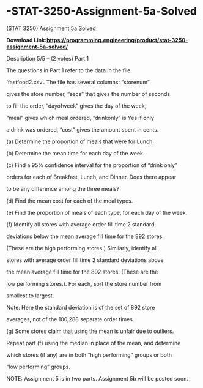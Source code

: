 # -STAT-3250-Assignment-5a-Solved
(STAT 3250) Assignment 5a Solved

**Download Link:https://programming.engineering/product/stat-3250-assignment-5a-solved/**

Description
5/5 – (2 votes)
Part 1

The questions in Part 1 refer to the data in the file

‘fastfood2.csv’. The file has several columns: “storenum”

gives the store number, “secs” that gives the number of seconds

to fill the order, “dayofweek” gives the day of the week,

“meal” gives which meal ordered, “drinkonly” is Yes if only

a drink was ordered, “cost” gives the amount spent in cents.

(a) Determine the proportion of meals that were for Lunch.

(b) Determine the mean time for each day of the week.

(c) Find a 95% confidence interval for the proportion of “drink only”

orders for each of Breakfast, Lunch, and Dinner. Does there appear

to be any difference among the three meals?

(d) Find the mean cost for each of the meal types.

(e) Find the proportion of meals of each type, for each day of the week.

(f) Identify all stores with average order fill time 2 standard

deviations below the mean average fill time for the 892 stores.

(These are the high performing stores.) Similarly, identify all

stores with average order fill time 2 standard deviations above

the mean average fill time for the 892 stores. (These are the

low performing stores.). For each, sort the store number from

smallest to largest.

Note: Here the standard deviation is of the set of 892 store

averages, not of the 100,288 separate order times.

(g) Some stores claim that using the mean is unfair due to outliers.

Repeat part (f) using the median in place of the mean, and determine

which stores (if any) are in both “high performing” groups or both

“low performing” groups.

NOTE: Assignment 5 is in two parts. Assignment 5b will be posted soon.


